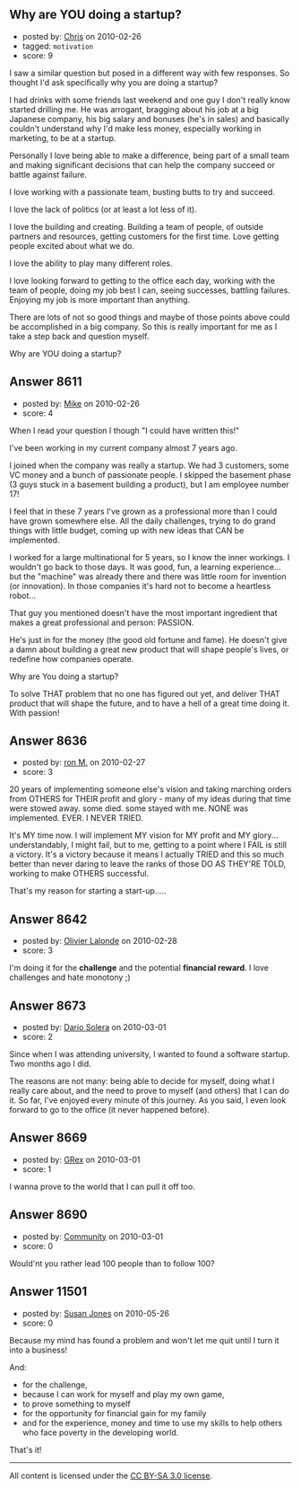 ## Why are YOU doing a startup?

- posted by: [Chris](https://stackexchange.com/users/-1/412-chris) on 2010-02-26
- tagged: `motivation`
- score: 9

I saw a similar question but posed in a different way with few responses. So thought I'd ask specifically why you are doing a startup?

I had drinks with some friends last weekend and one guy I don't really know started drilling me. He was arrogant, bragging about his job at a big Japanese company, his big salary and bonuses (he's in sales) and basically couldn't understand why I'd make less money, especially working in marketing, to be at a startup.

Personally I love being able to make a difference, being part of a small team and making significant decisions that can help the company succeed or battle against failure.

I love working with a passionate team, busting butts to try and succeed.

I love the lack of politics (or at least a lot less of it).

I love the building and creating. Building a team of people, of outside partners and resources, getting customers for the first time. Love getting people excited about what we do.

I love the ability to play many different roles.

I love looking forward to getting to the office each day, working with the team of people, doing my job best I can, seeing successes, battling failures. Enjoying my job is more important than anything.

There are lots of not so good things and maybe of those points above could be accomplished in a big company. So this is really important for me as I take a step back and question myself.

Why are YOU doing a startup?


## Answer 8611

- posted by: [Mike](https://stackexchange.com/users/-1/2696-mike) on 2010-02-26
- score: 4

When I read your question I though "I could have written this!"

I've been working in my current company almost 7 years ago.

I joined when the company was really a startup.
We had 3 customers, some VC money and a bunch of passionate people.
I skipped the basement phase (3 guys stuck in a basement building a product), but I am employee number 17!

I feel that in these 7 years I've grown as a professional more than I could have grown somewhere else. All the daily challenges, trying to do grand things with little budget, coming up with new ideas that CAN be implemented.

I worked for a large multinational for 5 years, so I know the inner workings. I wouldn't go back to those days. It was good, fun, a learning experience... but the "machine" was already there and there was little room for invention (or innovation). In those companies it's hard not to become a heartless robot...

That guy you mentioned doesn't have the most important ingredient that makes a great professional and person: PASSION.

He's just in for the money (the good old fortune and fame). He doesn't give a damn about building a great new product that will shape people's lives, or redefine how companies operate.

Why are You doing a startup?

To solve THAT problem that no one has figured out yet, and deliver THAT product that will shape the future, and to have a hell of a great time doing it. With passion!





## Answer 8636

- posted by: [ron M.](https://stackexchange.com/users/-1/2122-ron-m) on 2010-02-27
- score: 3

20 years of implementing someone else's vision and taking marching orders from OTHERS for THEIR profit and glory - many of my ideas during that time were stowed away. some died. some stayed with me. NONE was implemented. EVER. I NEVER TRIED.

It's MY time now. I will implement MY vision for MY profit and MY glory... understandably, I might fail, but to me, getting to a point where I FAIL is still a victory. It's a victory because it means I actually TRIED and this so much better than never daring to leave the ranks of those DO AS THEY'RE TOLD, working to make OTHERS successful.

That's my reason for starting a start-up..... 



## Answer 8642

- posted by: [Olivier Lalonde](https://stackexchange.com/users/-1/1030-olivier-lalonde) on 2010-02-28
- score: 3

I'm doing it for the **challenge** and the potential **financial reward**. I love challenges and hate monotony ;)


## Answer 8673

- posted by: [Dario Solera](https://stackexchange.com/users/-1/1539-dario-solera) on 2010-03-01
- score: 2

Since when I was attending university, I wanted to found a software startup. Two months ago I did.

The reasons are not many: being able to decide for myself, doing what I really care about, and the need to prove to myself (and others) that I can do it. So far, I've enjoyed every minute of this journey. As you said, I even look forward to go to the office (it never happened before).


## Answer 8669

- posted by: [GRex](https://stackexchange.com/users/-1/2475-grex) on 2010-03-01
- score: 1

I wanna prove to the world that I can pull it off too.


## Answer 8690

- posted by: [Community](https://stackexchange.com/users/-1/-1-community) on 2010-03-01
- score: 0

Would'nt you rather lead 100 people than to follow 100?


## Answer 11501

- posted by: [Susan Jones](https://stackexchange.com/users/-1/2737-susan-jones) on 2010-05-26
- score: 0

Because my mind has found a problem and won't let me quit until I turn it into a business! 

And:

 - for the challenge, 
 - because I can work for myself and play my own game,
 - to prove something to myself
 - for the opportunity for financial gain for my family 
 - and for the experience, money and time to use my skills to help others who face poverty in the developing world.

That's it!





---

All content is licensed under the [CC BY-SA 3.0 license](https://creativecommons.org/licenses/by-sa/3.0/).
